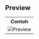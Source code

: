 ## Preview 
<table style="width:100%">
  <tr>
    <th>Contoh </th>
  </tr>
  <tr>
    <td><img alt="Preview "  src="https://raw.githubusercontent.com/block7code/test_dinkes_dki_yusuf_SP/refs/heads/main/screen/preview.gif" > </td>
  </tr>
  
</table>
